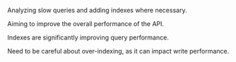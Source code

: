 Analyzing slow queries and adding indexes where necessary.

Aiming to improve the overall performance of the API.

Indexes are significantly improving query performance.

Need to be careful about over-indexing, as it can impact write performance.
